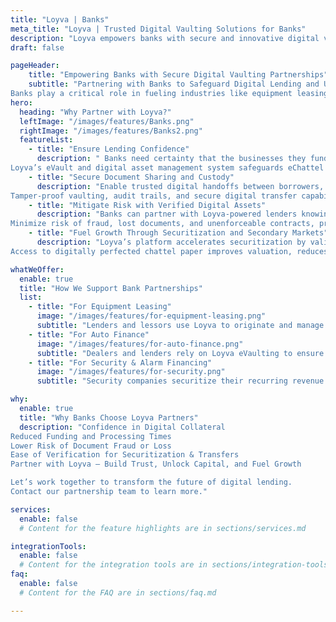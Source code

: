 ```yaml
---
title: "Loyva | Banks"
meta_title: "Loyva | Trusted Digital Vaulting Solutions for Banks"
description: "Loyva empowers banks with secure and innovative digital vaulting partnerships, ensuring trust and compliance."
draft: false

pageHeader:
    title: "Empowering Banks with Secure Digital Vaulting Partnerships"
    subtitle: "Partnering with Banks to Safeguard Digital Lending and Unlock Growth
Banks play a critical role in fueling industries like equipment leasing, auto financing, and security system installations. These industries depend on the trust and capital provided by banks to finance their growth. Loyva partners with banks to ensure their lending partners have a secure, compliant, and trusted solution for creating, managing, and transferring digital financial assets"
hero:
  heading: "Why Partner with Loyva?"
  leftImage: "/images/features/Banks.png"
  rightImage: "/images/features/Banks2.png"
  featureList:
    - title: "Ensure Lending Confidence"
      description: " Banks need certainty that the businesses they fund—whether for equipment leasing, auto finance, or security systems—are using digitally enforceable, negotiable contracts.
Loyva’s eVault and digital asset management system safeguards eChattel paper and negotiable instruments in full compliance with UCC Section 9-105, ESIGN, UETA, and other regulatory standards."
    - title: "Secure Document Sharing and Custody"
      description: "Enable trusted digital handoffs between borrowers, dealerships, lessors, and financial institutions, reducing risk while expediting funding and collateral validation.
Tamper-proof vaulting, audit trails, and secure digital transfer capabilities give banks confidence that assets pledged as collateral maintain their legal standing."
    - title: "Mitigate Risk with Verified Digital Assets"
      description: "Banks can partner with Loyva-powered lenders knowing contracts, leases, and financing agreements are digitally originated, signed, and stored in compliance with legal frameworks.
Minimize risk of fraud, lost documents, and unenforceable contracts, protecting the bank’s capital and collateral position."
    - title: "Fuel Growth Through Securitization and Secondary Markets"
      description: "Loyva’s platform accelerates securitization by validating digital assets and enabling trusted transfers, helping banks free up capital faster.
Access to digitally perfected chattel paper improves valuation, reduces due diligence costs, and expands secondary market potential."

whatWeOffer:
  enable: true
  title: "How We Support Bank Partnerships"
  list:
    - title: "For Equipment Leasing"
      image: "/images/features/for-equipment-leasing.png"
      subtitle: "Lenders and lessors use Loyva to originate and manage digital leases, giving banks confidence that lease agreements are enforceable collateral."
    - title: "For Auto Finance"
      image: "/images/features/for-auto-finance.png"
      subtitle: "Dealers and lenders rely on Loyva eVaulting to ensure auto loans are digitally secure, reducing fraud and accelerating dealer funding."
    - title: "For Security & Alarm Financing"
      image: "/images/features/for-security.png"
      subtitle: "Security companies securitize their recurring revenue contracts using Loyva’s platform, giving banks verified, secure digital assets as collateral."

why:
  enable: true
  title: "Why Banks Choose Loyva Partners"
  description: "Confidence in Digital Collateral
Reduced Funding and Processing Times
Lower Risk of Document Fraud or Loss
Ease of Verification for Securitization & Transfers
Partner with Loyva – Build Trust, Unlock Capital, and Fuel Growth

Let’s work together to transform the future of digital lending.
Contact our partnership team to learn more."

services:
  enable: false
  # Content for the feature highlights are in sections/services.md

integrationTools: 
  enable: false
  # Content for the integration tools are in sections/integration-tools.md
faq:
  enable: false
  # Content for the FAQ are in sections/faq.md

---
```

